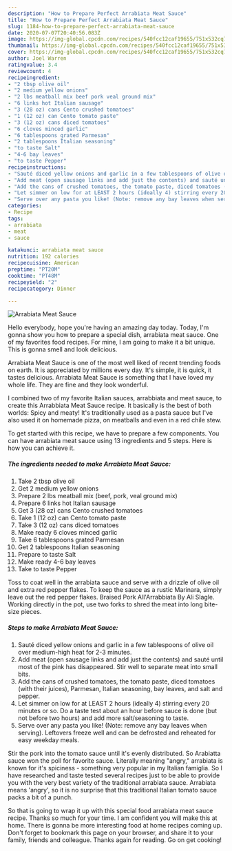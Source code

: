 ```yaml
---
description: "How to Prepare Perfect Arrabiata Meat Sauce"
title: "How to Prepare Perfect Arrabiata Meat Sauce"
slug: 1184-how-to-prepare-perfect-arrabiata-meat-sauce
date: 2020-07-07T20:40:56.083Z
image: https://img-global.cpcdn.com/recipes/540fcc12caf19655/751x532cq70/arrabiata-meat-sauce-recipe-main-photo.jpg
thumbnail: https://img-global.cpcdn.com/recipes/540fcc12caf19655/751x532cq70/arrabiata-meat-sauce-recipe-main-photo.jpg
cover: https://img-global.cpcdn.com/recipes/540fcc12caf19655/751x532cq70/arrabiata-meat-sauce-recipe-main-photo.jpg
author: Joel Warren
ratingvalue: 3.4
reviewcount: 4
recipeingredient:
- "2 tbsp olive oil"
- "2 medium yellow onions"
- "2 lbs meatball mix beef pork veal ground mix"
- "6 links hot Italian sausage"
- "3 (28 oz) cans Cento crushed tomatoes"
- "1 (12 oz) can Cento tomato paste"
- "3 (12 oz) cans diced tomatoes"
- "6 cloves minced garlic"
- "6 tablespoons grated Parmesan"
- "2 tablespoons Italian seasoning"
- "to taste Salt"
- "4-6 bay leaves"
- "to taste Pepper"
recipeinstructions:
- "Sauté diced yellow onions and garlic in a few tablespoons of olive oil over medium-high heat for 2-3 minutes."
- "Add meat (open sausage links and add just the contents) and sauté until most of the pink has disappeared. Stir well to separate meat into small bits."
- "Add the cans of crushed tomatoes, the tomato paste, diced tomatoes (with their juices), Parmesan, Italian seasoning, bay leaves, and salt and pepper."
- "Let simmer on low for at LEAST 2 hours (ideally 4) stirring every 20 minutes or so. Do a taste test about an hour before sauce is done (but not before two hours) and add more salt/seasoning to taste."
- "Serve over any pasta you like! (Note: remove any bay leaves when serving). Leftovers freeze well and can be defrosted and reheated for easy weekday meals."
categories:
- Recipe
tags:
- arrabiata
- meat
- sauce

katakunci: arrabiata meat sauce 
nutrition: 192 calories
recipecuisine: American
preptime: "PT20M"
cooktime: "PT48M"
recipeyield: "2"
recipecategory: Dinner

---
```



![Arrabiata Meat Sauce](https://img-global.cpcdn.com/recipes/540fcc12caf19655/751x532cq70/arrabiata-meat-sauce-recipe-main-photo.jpg)

Hello everybody, hope you're having an amazing day today. Today, I'm gonna show you how to prepare a special dish, arrabiata meat sauce. One of my favorites food recipes. For mine, I am going to make it a bit unique. This is gonna smell and look delicious.

Arrabiata Meat Sauce is one of the most well liked of recent trending foods on earth. It is appreciated by millions every day. It's simple, it is quick, it tastes delicious. Arrabiata Meat Sauce is something that I have loved my whole life. They are fine and they look wonderful.

I combined two of my favorite Italian sauces, arrabbiata and meat sauce, to create this Arrabbiata Meat Sauce recipe. It basically is the best of both worlds: Spicy and meaty! It&#39;s traditionally used as a pasta sauce but I&#39;ve also used it on homemade pizza, on meatballs and even in a red chile stew.


To get started with this recipe, we have to prepare a few components. You can have arrabiata meat sauce using 13 ingredients and 5 steps. Here is how you can achieve it.

<!--inarticleads1-->

##### The ingredients needed to make Arrabiata Meat Sauce:

1. Take 2 tbsp olive oil
1. Get 2 medium yellow onions
1. Prepare 2 lbs meatball mix (beef, pork, veal ground mix)
1. Prepare 6 links hot Italian sausage
1. Get 3 (28 oz) cans Cento crushed tomatoes
1. Take 1 (12 oz) can Cento tomato paste
1. Take 3 (12 oz) cans diced tomatoes
1. Make ready 6 cloves minced garlic
1. Take 6 tablespoons grated Parmesan
1. Get 2 tablespoons Italian seasoning
1. Prepare to taste Salt
1. Make ready 4-6 bay leaves
1. Take to taste Pepper


Toss to coat well in the arrabiata sauce and serve with a drizzle of olive oil and extra red pepper flakes. To keep the sauce as a rustic Marinara, simply leave out the red pepper flakes. Braised Pork All&#39;Arrabbiata By Ali Slagle. Working directly in the pot, use two forks to shred the meat into long bite-size pieces. 

<!--inarticleads2-->

##### Steps to make Arrabiata Meat Sauce:

1. Sauté diced yellow onions and garlic in a few tablespoons of olive oil over medium-high heat for 2-3 minutes.
1. Add meat (open sausage links and add just the contents) and sauté until most of the pink has disappeared. Stir well to separate meat into small bits.
1. Add the cans of crushed tomatoes, the tomato paste, diced tomatoes (with their juices), Parmesan, Italian seasoning, bay leaves, and salt and pepper.
1. Let simmer on low for at LEAST 2 hours (ideally 4) stirring every 20 minutes or so. Do a taste test about an hour before sauce is done (but not before two hours) and add more salt/seasoning to taste.
1. Serve over any pasta you like! (Note: remove any bay leaves when serving). Leftovers freeze well and can be defrosted and reheated for easy weekday meals.


Stir the pork into the tomato sauce until it&#39;s evenly distributed. So Arabiatta sauce won the poll for favorite sauce. Literally meaning &#34;angry,&#34; arrabiata is known for it&#39;s spiciness - something very popular in my Italian famiglia. So I have researched and taste tested several recipes just to be able to provide you with the very best variety of the traditional arrabiata sauce. Arrabiata means &#39;angry&#39;, so it is no surprise that this traditional Italian tomato sauce packs a bit of a punch. 

So that is going to wrap it up with this special food arrabiata meat sauce recipe. Thanks so much for your time. I am confident you will make this at home. There is gonna be more interesting food at home recipes coming up. Don't forget to bookmark this page on your browser, and share it to your family, friends and colleague. Thanks again for reading. Go on get cooking!
